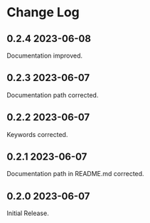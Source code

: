 # Change Log

## 0.2.4 2023-06-08

Documentation improved.

## 0.2.3 2023-06-07

Documentation path corrected.

## 0.2.2 2023-06-07

Keywords corrected.

## 0.2.1 2023-06-07

Documentation path in README.md corrected.

## 0.2.0 2023-06-07

Initial Release.
